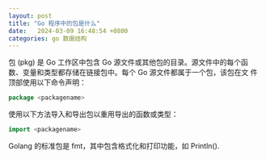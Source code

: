 ```yaml
---
layout: post
title: "Go 程序中的包是什么"
date:   2024-03-09 16:48:54 +0800
categories: go 数据结构
---
```

包 (pkg) 是 Go 工作区中包含 Go 源文件或其他包的目录。源文件中的每个函
数、变量和类型都存储在链接包中。每个 Go 源文件都属于一个包，该包在文
件顶部使用以下命令声明：
```go
package <packagename>
```
使用以下方法导入和导出包以重用导出的函数或类型：
```go
import <packagename>
```
Golang 的标准包是 fmt，其中包含格式化和打印功能，如 Println().
